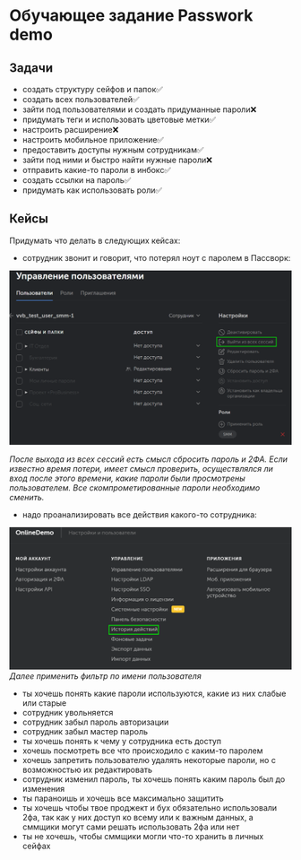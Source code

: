 # Обучающее задание Passwork demo

## Задачи

- создать структуру сейфов и папок✅
- создать всех пользователей✅
- зайти под пользователями и создать придуманные пароли❌
- придумать теги и использовать цветовые метки✅
- настроить расширение❌
- настроить мобильное приложение✅
- предоставить доступы нужным сотрудникам✅
- зайти под ними и быстро найти нужные пароли❌
- отправить какие-то пароли в инбокс✅
- создать ссылки на пароль✅
- придумать как использовать роли✅

## Кейсы

Придумать что делать в следующих кейсах:

- сотрудник звонит и говорит, что потерял ноут с паролем в Пассворк:

![Выйти из всех сессий][Terminate_sessions]

*После выхода из всех сессий есть смысл сбросить пароль и 2ФА. Если известно время потери, имеет смысл проверить, осуществлялся ли вход после этого времени, какие пароли были просмотрены пользователем. Все скомпрометированные пароли необходимо сменить.*

- надо проанализировать все действия какого-то сотрудника:

![История действий][Actions_log]
*Далее применить фильтр по имени пользователя*

- ты хочешь понять какие пароли используются, какие из них слабые или старые
- сотрудник увольняется
- сотрудник забыл пароль авторизации
- сотрудник забыл мастер пароль
- ты хочешь понять к чему у сотрудника есть доступ
- хочешь посмотреть все что происходило с каким-то паролем
- хочешь запретить пользователю удалять некоторые пароли, но с возможностью их редактировать
- сотрудник изменил пароль, ты хочешь понять каким пароль был до изменения
- ты параноишь и хочешь все максимально защитить
- ты хочешь чтобы твое проджект и бух обязательно использовали 2фа, так как у них доступ ко всему или к важным данных, а сммщики могут сами решать использовать 2фа или нет
- ты не хочешь, чтобы сммщики могли что-то хранить в личных сейфах


[Terminate_sessions]: https://raw.githubusercontent.com/Iverlein/IvDocs/main/Tasks/Passwork%20Demo%20Task%20SMM/Pictures/Screenshot_25-04-2023_(18h-05m-10s).png "Выход из сессий"
[Actions_log]: https://raw.githubusercontent.com/Iverlein/IvDocs/main/Tasks/Passwork%20Demo%20Task%20SMM/Pictures/Screenshot_25-04-2023_(18h-15m-54s).png "История действий"

